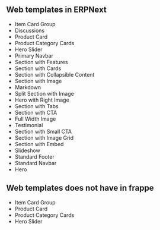 ## Web templates in ERPNext


- Item Card Group
- Discussions
- Product Card
- Product Category Cards
- Hero Slider
- Primary Navbar
- Section with Features
- Section with Cards
- Section with Collapsible Content
- Section with Image
- Markdown
- Split Section with Image
- Hero with Right Image
- Section with Tabs
- Section with CTA
- Full Width Image
- Testimonial
- Section with Small CTA
- Section with Image Grid
- Section with Embed
- Slideshow
- Standard Footer
- Standard Navbar
- Hero

## Web templates does not have in frappe

 - Item Card Group
 - Product Card
 - Product Category Cards
 - Hero Slider

